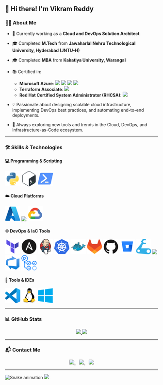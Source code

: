 ## 👋 Hi there! I'm Vikram Reddy

### 👨‍💻 About Me

- 🎯 Currently working as a **Cloud and DevOps Solution Architect**
- 🎓 Completed **M.Tech** from **Jawaharlal Nehru Technological University, Hyderabad (JNTU-H)**
- 🎓 Completed **MBA** from **Kakatiya University, Warangal**
- 📚 Certified in:
  - **Microsoft Azure**:
    <img src="https://img.shields.io/badge/AZ-900-F3F3F3?style=flat&logo=microsoftazure&logoColor=blue" />
    <img src="https://img.shields.io/badge/AZ-104-F3F3F3?style=flat&logo=microsoftazure&logoColor=blue" />
    <img src="https://img.shields.io/badge/AZ-305-F3F3F3?style=flat&logo=microsoftazure&logoColor=blue" />
    <img src="https://img.shields.io/badge/AZ-400-F3F3F3?style=flat&logo=microsoftazure&logoColor=blue" />
  - **Terraform Associate**:
    <img src="https://img.shields.io/badge/Terraform-Associate-F3F3F3?style=flat&logo=terraform&logoColor=orange" />
  - **Red Hat Certified System Administrator (RHCSA)**:
    <img src="https://img.shields.io/badge/Red_Hat-RHCSA-F3F3F3?style=flat&logo=redhat&logoColor=red" />

- 💡 Passionate about designing scalable cloud infrastructure, implementing DevOps best practices, and automating end-to-end deployments.
- 🚀 Always exploring new tools and trends in the Cloud, DevOps, and Infrastructure-as-Code ecosystem.

---

### 🛠️ Skills & Technologies

#### 💻 Programming & Scripting
<p>
  <img src="https://raw.githubusercontent.com/devicons/devicon/master/icons/python/python-original.svg" width="50" />
  <img src="https://raw.githubusercontent.com/devicons/devicon/master/icons/bash/bash-original.svg" width="50" />
  <img src="https://raw.githubusercontent.com/devicons/devicon/master/icons/powershell/powershell-original.svg" width="50" />
</p>

#### ☁️ Cloud Platforms
<p>
  <img src="https://raw.githubusercontent.com/devicons/devicon/master/icons/azure/azure-original.svg" width="50" />
  <img src="https://cdn.jsdelivr.net/gh/devicons/devicon/icons/amazonwebservices/amazonwebservices-original-wordmark.svg" width="60" />
  <img src="https://raw.githubusercontent.com/devicons/devicon/master/icons/googlecloud/googlecloud-original.svg" width="50" />
</p>

#### ⚙️ DevOps & IaC Tools
<p>
  <img src="https://raw.githubusercontent.com/devicons/devicon/master/icons/terraform/terraform-original.svg" width="50" />
  <img src="https://raw.githubusercontent.com/devicons/devicon/master/icons/ansible/ansible-original.svg" width="50" />
  <img src="https://raw.githubusercontent.com/devicons/devicon/master/icons/jenkins/jenkins-original.svg" width="50" />
  <img src="https://raw.githubusercontent.com/devicons/devicon/master/icons/kubernetes/kubernetes-plain.svg" width="50" />
  <img src="https://raw.githubusercontent.com/devicons/devicon/master/icons/docker/docker-original.svg" width="50" />
  <img src="https://raw.githubusercontent.com/devicons/devicon/master/icons/gitlab/gitlab-original.svg" width="50" />
  <img src="https://raw.githubusercontent.com/devicons/devicon/master/icons/github/github-original.svg" width="50" />
  <img src="https://raw.githubusercontent.com/devicons/devicon/master/icons/bitbucket/bitbucket-original.svg" width="50" />
  <img src="https://raw.githubusercontent.com/devicons/devicon/master/icons/bicep/bicep-original.svg" width="50" />
  <img src="https://raw.githubusercontent.com/devicons/devicon/master/icons/cloudformation/cloudformation-original.svg" width="50" />
  <img src="https://raw.githubusercontent.com/devicons/devicon/master/icons/azuredevops/azuredevops-original.svg" width="50" />
  <img src="https://raw.githubusercontent.com/devicons/devicon/master/icons/githubactions/githubactions-original.svg" width="50" />
</p>

#### 🧰 Tools & IDEs
<p>
  <img src="https://raw.githubusercontent.com/devicons/devicon/master/icons/vscode/vscode-original.svg" width="50" />
  <img src="https://raw.githubusercontent.com/devicons/devicon/master/icons/linux/linux-original.svg" width="50" />
  <img src="https://raw.githubusercontent.com/devicons/devicon/master/icons/windows8/windows8-original.svg" width="50" />
</p>

---

### 📊 GitHub Stats

<div align="center">
  <a href="https://github.com/meruguvikram">
    <img height="190em" src="https://github-readme-stats.vercel.app/api?username=meruguvikram&show_icons=true&theme=react&include_all_commits=true&count_private=true"/>
    <img height="190em" src="https://github-readme-stats.vercel.app/api/top-langs/?username=meruguvikram&layout=compact&langs_count=8&theme=react"/>
  </a>
</div>

---

### 📬 Contact Me

<p align="center">
  <a href="https://github.com/meruguvikram">
    <img src="https://img.shields.io/badge/github-%23100000.svg?&style=for-the-badge&logo=github&logoColor=white">
  </a>
  &nbsp;&nbsp;
  <a href="mailto:your-email@example.com">
    <img src="https://img.shields.io/badge/gmail-D14836?&style=for-the-badge&logo=gmail&logoColor=white">
  </a>
  &nbsp;&nbsp;
  <a href="https://www.linkedin.com/in/your-linkedin">
    <img src="https://img.shields.io/badge/linkedin-%230077B5.svg?&style=for-the-badge&logo=linkedin&logoColor=white">
  </a>
</p>

---

![Snake animation](https://github.com/meruguvikram/meruguvikram/blob/output/github-contribution-grid-snake.svg)
![](https://komarev.com/ghpvc/?username=meruguvikram)
